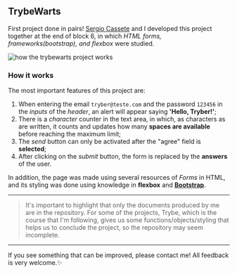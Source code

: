 ## TrybeWarts
First project done in pairs! [Sergio Cassete](https://www.linkedin.com/in/sergiocassette/) and I developed this project together at the end of block 6, in which _HTML forms, frameworks(bootstrap), and flexbox_ were studied.

![how the trybewarts project works](https://user-images.githubusercontent.com/99998543/161824448-9b5570dd-687b-4c56-bfac-21e2f184047b.gif)

### How it works
The most important features of this project are:
1. When entering the email `tryber@teste.com` and the password `123456` in the _inputs_ of the _header_, an alert will appear saying **'Hello, Tryber!'**;
2. There is a _character_ counter in the text area, in which, as characters as are written, it counts and updates how many **spaces are available** before reaching the maximum limit;
3. The _send_ button can only be activated after the "agree" field is __selected__;
4. After clicking on the _submit_ button, the form is replaced by the **answers** of the user.

In addition, the page was made using several resources of _Forms_ in HTML, and its styling was done using knowledge in **flexbox** and **[Bootstrap](https://getbootstrap.com/)**.

---------------
> It's important to highlight that only the documents produced by me are
> in the repository. For some of the projects, Trybe, which is the
> course that I'm following, gives us some functions/objects/styling
> that helps us to conclude the project, so the repository may seem
> incomplete.
---------------
If you see something that can be improved, please contact me! All feedback is very welcome.:sparkles:
